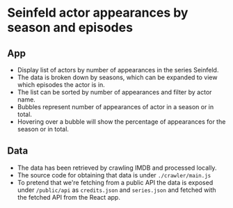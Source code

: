 # Seinfeld actor appearances by season and episodes

## App
* Display list of actors by number of appearances in the series Seinfeld.
* The data is broken down by seasons, which can be expanded to view which episodes the actor is in.
* The list can be sorted by number of appearances and filter by actor name.
* Bubbles represent number of appearances of actor in a season or in total.
* Hovering over a bubble will show the percentage of appearances for the season or in total.
## Data
* The data has been retrieved by crawling IMDB and processed locally.
* The source code for obtaining that data is under `./crawler/main.js`
* To pretend that we're fetching from a public API the data is exposed under `/public/api` 
  as `credits.json` and `series.json` and fetched with the fetched API from the React app.

